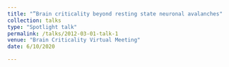 ```yaml
---
title: "”Brain criticality beyond resting state neuronal avalanches"
collection: talks
type: "Spotlight talk"
permalink: /talks/2012-03-01-talk-1
venue: "Brain Criticality Virtual Meeting"
date: 6/10/2020

---
```

